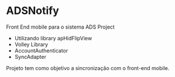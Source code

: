 # ADSNotify
Front End mobile para o sistema ADS Project

- Utilizando library apHidFlipView
- Volley Library
- AccountAuthenticator
- SyncAdapter

Projeto tem como objetivo a sincronização com o front-end mobile.

